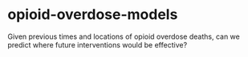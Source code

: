 # opioid-overdose-models
Given previous times and locations of opioid overdose deaths, can we predict where future interventions would be effective?
